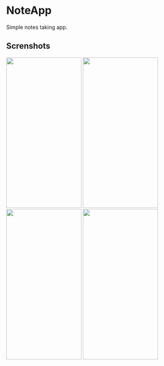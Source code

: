 # NoteApp
Simple notes taking app.

## Screnshots

<img src="https://user-images.githubusercontent.com/35894390/50425154-0b0d0f80-0897-11e9-94e3-e2c9700b7699.png" width="200" height="400"> <img src="https://user-images.githubusercontent.com/35894390/50425158-15c7a480-0897-11e9-9f92-f869364cdf31.png" width="200" height="400"><br><img src="https://user-images.githubusercontent.com/35894390/50425166-2b3cce80-0897-11e9-9b30-a3eaafdd963a.png" width="200" height="400"> <img src="https://user-images.githubusercontent.com/35894390/50425170-3263dc80-0897-11e9-8dcf-929c04414f20.png" width="200" height="400">


